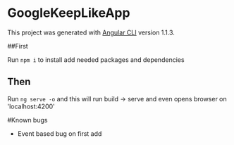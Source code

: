 # GoogleKeepLikeApp

This project was generated with [Angular CLI](https://github.com/angular/angular-cli) version 1.1.3.

##First

Run `npm i` to install add needed packages and dependencies

## Then

Run `ng serve -o` and this will run build -> serve and even opens browser on 'localhost:4200'

#Known bugs

* Event based bug on first add
